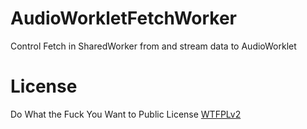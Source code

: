 # AudioWorkletFetchWorker
Control Fetch in SharedWorker from and stream data to AudioWorklet

# License
Do What the Fuck You Want to Public License [WTFPLv2](http://www.wtfpl.net/about/)

